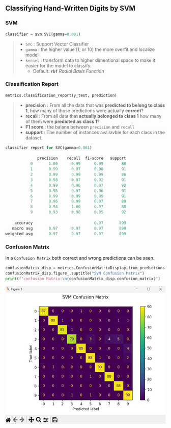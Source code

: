 ## Classifying Hand-Written Digits by SVM

### SVM
```py
classifier = svm.SVC(gamma=0.001)
``` 
>   + `SVC` : Support Vector Classifier
>   + `gamma` : the higher value (1, or 10) the more overfit and localize model
>   + `kernel` : transform data to higher dimentional space to make it easier for the model to classify.
>        + Default: **`rbf`** *Radial Basis Function*

### Classification Report
``` py 
metrics.classification_report(y_test, prediction) 
```


> + **precision** : From all the data that was **predicted to belong to class 1**, how many of those predictions were actually **correct**?
> + **recall** : From all data that **actually belonged to class 1** how many of them were **predicted as class 1**? 
> + **F1 score** : the balane between `precision` and `recall`
> + **support** : The number of instances availavble for each class in the dataset.

```py
classifier report for SVC(gamma=0.001)

              precision    recall  f1-score   support
           0       1.00      0.99      0.99        88
           1       0.99      0.97      0.98        91
           2       0.99      0.99      0.99        86
           3       0.98      0.87      0.92        91
           4       0.99      0.96      0.97        92
           5       0.95      0.97      0.96        91
           6       0.99      0.99      0.99        91
           7       0.96      0.99      0.97        89
           8       0.94      1.00      0.97        88
           9       0.93      0.98      0.95        92

    accuracy                           0.97       899
   macro avg       0.97      0.97      0.97       899
weighted avg       0.97      0.97      0.97       899 
```

### Confusion Matrix
In a `Confusion Matrix` both correct and wrong predictions can be seen.

```py
confusionMatrix_disp = metrics.ConfusionMatrixDisplay.from_predictions(y_test, prediction)
confusionMatrix_disp.figure_.suptitle("SVM Confusion Matrix")
print(f"confusion Matrix:\n{confusionMatrix_disp.confusion_matrix}")
```

![svm_confusionMatrix](./pics/svm_confucionMatrix.png)